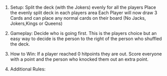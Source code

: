 1. Setup:
Split the deck (with the Jokers) evenly for all the players
Place the evenly split deck in each players area
Each Player will now draw 3 Cards and can place any normal cards on their board (No Jacks, Jokers,Kings or Queens)
2. Gameplay:
Decide who is going first. This is the players choice but an easy way to decide is the person to the right of the person who shuffled the deck.

3. How to Win:
If a player reached 0 hitpoints they are out. Score everyone with a point and the person who knocked them out an extra point. 

4. Additional Rules:
